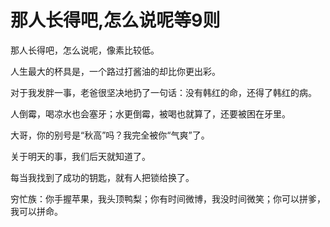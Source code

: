 # 那人长得吧,怎么说呢等9则

那人长得吧，怎么说呢，像素比较低。 

人生最大的杯具是，一个路过打酱油的却比你更出彩。 

对于我发胖一事，老爸很坚决地扔了一句话：没有韩红的命，还得了韩红的病。 

人倒霉，喝凉水也会塞牙；水更倒霉，被喝也就算了，还要被困在牙里。 

大哥，你的别号是“秋高”吗？我完全被你“气爽”了。 

关于明天的事，我们后天就知道了。 

每当我找到了成功的钥匙，就有人把锁给换了。 

穷忙族：你手握苹果，我头顶鸭梨；你有时间微博，我没时间微笑；你可以拼爹，我可以拼命。